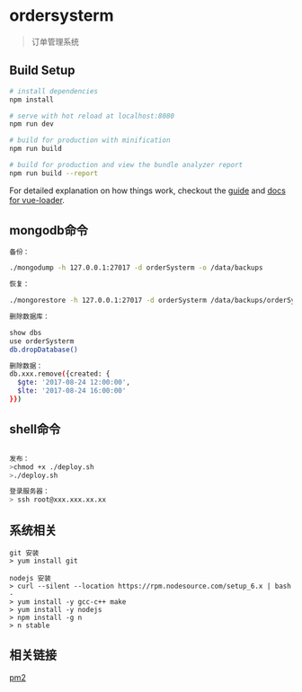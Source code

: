 # ordersysterm

> 订单管理系统

## Build Setup

``` bash
# install dependencies
npm install

# serve with hot reload at localhost:8080
npm run dev

# build for production with minification
npm run build

# build for production and view the bundle analyzer report
npm run build --report
```

For detailed explanation on how things work, checkout the [guide](http://vuejs-templates.github.io/webpack/) and [docs for vue-loader](http://vuejs.github.io/vue-loader).

## mongodb命令

``` bash
备份：  

./mongodump -h 127.0.0.1:27017 -d orderSysterm -o /data/backups

恢复：

./mongorestore -h 127.0.0.1:27017 -d orderSysterm /data/backups/orderSysterm

删除数据库：

show dbs
use orderSysterm
db.dropDatabase()

删除数据：
db.xxx.remove({created: {       
  $gte: '2017-08-24 12:00:00',       
  $lte: '2017-08-24 16:00:00'     
}})

```

## shell命令

```bash

发布：
>chmod +x ./deploy.sh
>./deploy.sh

登录服务器：
> ssh root@xxx.xxx.xx.xx

```
## 系统相关

```
git 安装
> yum install git

nodejs 安装
> curl --silent --location https://rpm.nodesource.com/setup_6.x | bash -
> yum install -y gcc-c++ make
> yum install -y nodejs
> npm install -g n
> n stable

```
## 相关链接

[pm2](http://pm2.keymetrics.io/docs/usage/quick-start/)
